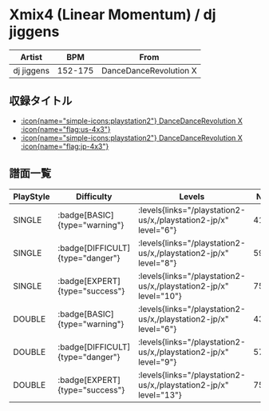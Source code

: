 # Xmix4 (Linear Momentum) / dj jiggens

|Artist|BPM|From|
|------|---|----|
|dj jiggens|152-175|DanceDanceRevolution X|

## 収録タイトル

- [:icon{name="simple-icons:playstation2"} DanceDanceRevolution X :icon{name="flag:us-4x3"}](/playstation2-us/x)
- [:icon{name="simple-icons:playstation2"} DanceDanceRevolution X :icon{name="flag:jp-4x3"}](/playstation2-jp/x)

## 譜面一覧

|PlayStyle|Difficulty|Levels|Notes|Movie|
|---------|----------|------|-----|-----|
|SINGLE| :badge[BASIC]{type="warning"}| :levels{links="/playstation2-us/x,/playstation2-jp/x" level="6"}|416/9||
|SINGLE| :badge[DIFFICULT]{type="danger"}| :levels{links="/playstation2-us/x,/playstation2-jp/x" level="8"}|596/15||
|SINGLE| :badge[EXPERT]{type="success"}| :levels{links="/playstation2-us/x,/playstation2-jp/x" level="10"}|758/21||
|DOUBLE| :badge[BASIC]{type="warning"}| :levels{links="/playstation2-us/x,/playstation2-jp/x" level="6"}|435/9||
|DOUBLE| :badge[DIFFICULT]{type="danger"}| :levels{links="/playstation2-us/x,/playstation2-jp/x" level="9"}|571/22||
|DOUBLE| :badge[EXPERT]{type="success"}| :levels{links="/playstation2-us/x,/playstation2-jp/x" level="13"}|758/10||
